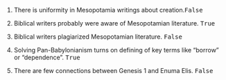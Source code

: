 ---
---

1. There is uniformity in Mesopotamia writings about creation.<samp>False</samp>

2. Biblical writers probably were aware of Mesopotamian literature. <samp>True</samp>

3. Biblical writers plagiarized Mesopotamian literature. <samp>False</samp>

4. Solving Pan-Babylonianism turns on defining of key terms like “borrow” or “dependence”. <samp>True</samp>

5. There are few connections between Genesis 1 and Enuma Elis. <samp>False</samp>